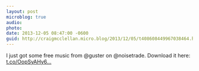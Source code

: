 ```yaml
---
layout: post
microblog: true
audio: 
photo: 
date: 2013-12-05 08:47:00 -0600
guid: http://craigmcclellan.micro.blog/2013/12/05/t408608449967038464.html
---
```

I just got some free music from @guster on @noisetrade. Download it here: [t.co/OopSyAHy6...](http://t.co/OopSyAHy6Y)
